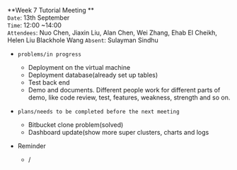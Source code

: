 **Week 7 Tutorial Meeting **  
`Date`: 13th September  
`Time`: 12:00 ~14:00  
`Attendees`: Nuo Chen, Jiaxin Liu, Alan Chen, Wei Zhang, Ehab EI Cheikh, Helen Liu Blackhole Wang
`Absent`: Sulayman Sindhu	

- `problems/in progress`
    - Deployment on the virtual machine
    - Deployment database(already set up tables)
    - Test back end
    - Demo and documents. Different people work for different parts of demo, like code review, test, features, weakness, strength and so on.

- `plans/needs to be completed before the next meeting`
    - Bitbucket clone problem(solved)
    - Dashboard update(show more super clusters, charts and logs

- Reminder
    - /
